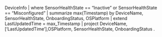 DeviceInfo
| where SensorHealthState == “Inactive” or SensorHealthState == “Misconfigured”
| summarize max(Timestamp) by DeviceName, SensorHealthState, OnboardingStatus, OSPlatform
| extend LastUpdatedTime = max_Timestamp
| project DeviceName, [‘LastUpdatedTime’],OSPlatform, SensorHealthState, OnboardingStatus
.

